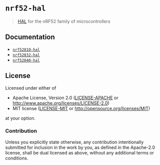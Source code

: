 # `nrf52-hal`

> [HAL] for the nRF52 family of microcontrollers

[HAL]: https://crates.io/crates/embedded-hal

## Documentation

* [`nrf52810-hal`](https://docs.rs/nrf52810-hal)
* [`nrf52832-hal`](https://docs.rs/nrf52832-hal)
* [`nrf52840-hal`](https://docs.rs/nrf52840-hal)

## License

Licensed under either of

- Apache License, Version 2.0 ([LICENSE-APACHE](LICENSE-APACHE) or
  http://www.apache.org/licenses/LICENSE-2.0)
- MIT license ([LICENSE-MIT](LICENSE-MIT) or http://opensource.org/licenses/MIT)

at your option.

### Contribution

Unless you explicitly state otherwise, any contribution intentionally submitted
for inclusion in the work by you, as defined in the Apache-2.0 license, shall be
dual licensed as above, without any additional terms or conditions.
